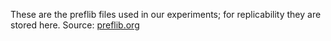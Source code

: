 These are the preflib files used in our experiments; for replicability they are stored here. Source: [preflib.org](http://www.preflib.org/)
